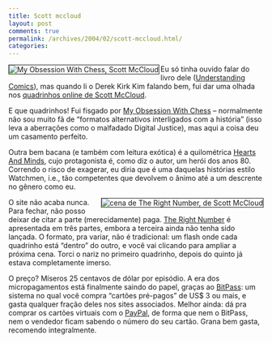 ```yaml
---
title: Scott mccloud
layout: post
comments: true
permalink: /archives/2004/02/scott-mccloud.html/
categories:
---
```

<img src="//chester.me/img/blig/mccloud.jpg" border=1 alt="My Obsession With Chess, Scott McCloud" align="left">Eu só tinha ouvido falar do livro dele (<a href="http://www.amazon.com/exec/obidos/tg/detail/-/006097625X/qid=1075669290//ref=sr\_8\_xs\_ap\_i2_xgl14/102-3231085-8025729?v=glance&#038;s=books&#038;n=507846" >Understanding Comics</a>), mas quando li o Derek Kirk Kim falando bem, fui dar uma olhada nos <a href="http://www.scottmccloud.com/" >quadrinhos online de Scott McCloud</a>.

E que quadrinhos! Fui fisgado por <a href="http://www.scottmccloud.com/comics/chess/chess.html" >My Obsession With Chess</a> &#8211; normalmente não sou muito fã de &#8220;formatos alternativos interligados com a história&#8221; (isso leva a aberrações como o malfadado Digital Justice), mas aqui a coisa deu um casamento perfeito.

Outra bem bacana (e também com leitura exótica) é a quilométrica <a href="http://www.scottmccloud.com/comics/zot/index.html" >Hearts And Minds</a>, cujo protagonista é, como diz o autor, um herói dos anos 80. Correndo o risco de exagerar, eu diria que é uma daquelas histórias estilo Watchmen, i.e., tão competentes que devolvem o ânimo até a um descrente no gênero como eu.

<img src="//chester.me/img/blig/mccloudrightnumber.jpg" border=1 alt="cena de The Right Number, de Scott McCloud" align="right">O site não acaba nunca. Para fechar, não posso deixar de citar a parte (merecidamente) paga. <a href="http://www.scottmccloud.com/comics/trn/intro.html" >The Right Number</a> é apresentada em três partes, embora a terceira ainda não tenha sido lançada. O formato, pra variar, não é tradicional: um flash onde cada quadrinho está &#8220;dentro&#8221; do outro, e você vai clicando para ampliar a próxima cena. Torci o nariz no primeiro quadrinho, depois do quinto já estava completamente imerso.

O preço? Míseros 25 centavos de dólar por episódio. A era dos micropagamentos está finalmente saindo do papel, graças ao <a href="http://www.bitpass.com/" >BitPass</a>: um sistema no qual você compra &#8220;cartões pré-pagos&#8221; de US$ 3 ou mais, e gasta qualquer fração deles nos sites associados. Melhor ainda: dá pra comprar os cartões virtuais com o <a href="http://www.paypal.com" >PayPal</a>, de forma que nem o BitPass, nem o vendedor ficam sabendo o número do seu cartão. Grana bem gasta, recomendo integralmente.
